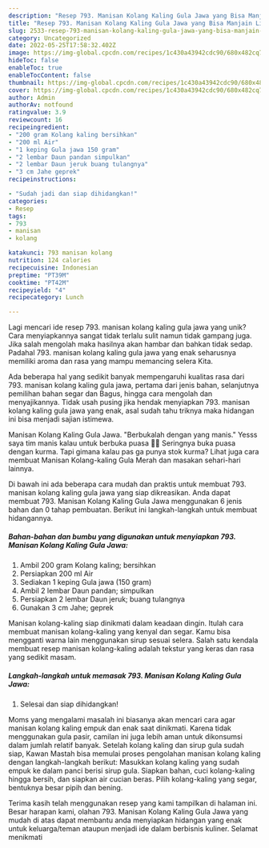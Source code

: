 ```yaml
---
description: "Resep 793. Manisan Kolang Kaling Gula Jawa yang Bisa Manjain Lidah"
title: "Resep 793. Manisan Kolang Kaling Gula Jawa yang Bisa Manjain Lidah"
slug: 2533-resep-793-manisan-kolang-kaling-gula-jawa-yang-bisa-manjain-lidah
category: Uncategorized
date: 2022-05-25T17:58:32.402Z
image: https://img-global.cpcdn.com/recipes/1c430a43942cdc90/680x482cq70/793-manisan-kolang-kaling-gula-jawa-foto-resep-utama.jpg
hideToc: false
enableToc: true
enableTocContent: false
thumbnail: https://img-global.cpcdn.com/recipes/1c430a43942cdc90/680x482cq70/793-manisan-kolang-kaling-gula-jawa-foto-resep-utama.jpg
cover: https://img-global.cpcdn.com/recipes/1c430a43942cdc90/680x482cq70/793-manisan-kolang-kaling-gula-jawa-foto-resep-utama.jpg
author: Admin
authorAv: notfound
ratingvalue: 3.9
reviewcount: 16
recipeingredient:
- "200 gram Kolang kaling bersihkan"
- "200 ml Air"
- "1 keping Gula jawa 150 gram"
- "2 lembar Daun pandan simpulkan"
- "2 lembar Daun jeruk buang tulangnya"
- "3 cm Jahe geprek"
recipeinstructions:

- "Sudah jadi dan siap dihidangkan!"
categories:
- Resep
tags:
- 793
- manisan
- kolang

katakunci: 793 manisan kolang 
nutrition: 124 calories
recipecuisine: Indonesian
preptime: "PT39M"
cooktime: "PT42M"
recipeyield: "4"
recipecategory: Lunch

---
```





Lagi mencari ide resep 793. manisan kolang kaling gula jawa yang unik? Cara menyiapkannya sangat tidak terlalu sulit namun tidak gampang juga. Jika salah mengolah maka hasilnya akan hambar dan bahkan tidak sedap. Padahal 793. manisan kolang kaling gula jawa yang enak seharusnya memiliki aroma dan rasa yang mampu memancing selera Kita.





Ada beberapa hal yang sedikit banyak mempengaruhi kualitas rasa dari 793. manisan kolang kaling gula jawa, pertama dari jenis bahan, selanjutnya pemilihan bahan segar dan Bagus, hingga cara mengolah dan menyajikannya. Tidak usah pusing jika hendak menyiapkan 793. manisan kolang kaling gula jawa yang enak,      asal sudah tahu triknya maka hidangan ini bisa menjadi sajian istimewa.














Manisan Kolang Kaling Gula Jawa. &#34;Berbukalah dengan yang manis.&#34; Yesss saya tim manis kalau untuk berbuka puasa 🙋‍♀️ Seringnya buka puasa dengan kurma. Tapi gimana kalau pas ga punya stok kurma? Lihat juga cara membuat Manisan Kolang-kaling Gula Merah dan masakan sehari-hari lainnya.






Di bawah ini ada beberapa cara mudah dan praktis untuk membuat 793. manisan kolang kaling gula jawa yang siap dikreasikan. Anda dapat membuat 793. Manisan Kolang Kaling Gula Jawa menggunakan 6 jenis bahan dan 0 tahap pembuatan. Berikut ini langkah-langkah untuk membuat hidangannya.

<!--inarticleads1-->

##### Bahan-bahan dan bumbu yang digunakan untuk menyiapkan 793. Manisan Kolang Kaling Gula Jawa:

1. Ambil 200 gram Kolang kaling; bersihkan
1. Persiapkan 200 ml Air
1. Sediakan 1 keping Gula jawa (150 gram)
1. Ambil 2 lembar Daun pandan; simpulkan
1. Persiapkan 2 lembar Daun jeruk; buang tulangnya
1. Gunakan 3 cm Jahe; geprek


Manisan kolang-kaling siap dinikmati dalam keadaan dingin. Itulah cara membuat manisan kolang-kaling yang kenyal dan segar. Kamu bisa mengganti warna lain menggunakan sirup sesuai selera. Salah satu kendala membuat resep manisan kolang-kaling adalah tekstur yang keras dan rasa yang sedikit masam. 

<!--inarticleads2-->

##### Langkah-langkah untuk memasak 793. Manisan Kolang Kaling Gula Jawa:


1. Selesai dan siap dihidangkan!

Moms yang mengalami masalah ini biasanya akan mencari cara agar manisan kolang kaling empuk dan enak saat dinikmati. Karena tidak menggunakan gula pasir, camilan ini juga lebih aman untuk dikonsumsi dalam jumlah relatif banyak. Setelah kolang kaling dan sirup gula sudah siap, Kawan Mastah bisa memulai proses pengolahan manisan kolang kaling dengan langkah-langkah berikut: Masukkan kolang kaling yang sudah empuk ke dalam panci berisi sirup gula. Siapkan bahan, cuci kolang-kaling hingga bersih, dan siapkan air cucian beras. Pilih kolang-kaling yang segar, bentuknya besar pipih dan bening. 

Terima kasih telah menggunakan resep yang kami tampilkan di halaman ini. Besar harapan kami, olahan 793. Manisan Kolang Kaling Gula Jawa yang mudah di atas dapat membantu anda menyiapkan hidangan yang enak untuk keluarga/teman ataupun menjadi ide dalam berbisnis kuliner. Selamat menikmati
